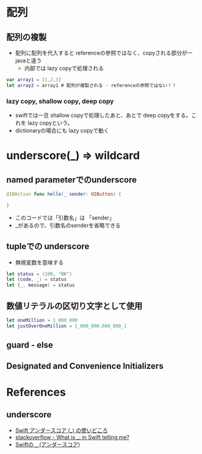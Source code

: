 
# 配列

## 配列の複製

+ 配列に配列を代入すると referenceの参照ではなく、copyされる部分が一javaと違う
  + 内部では lazy copyで処理される

```swift
var array1 = [1,2,3]
let array2 = array1 # 配列が複製される - referenceの参照ではない！！
```

### lazy copy, shallow copy, deep copy

+ swiftでは一旦 shallow copyで処理したあと、あとで deep copyをする。これを lazy copyという。
+ dictionaryの場合にも lazy copyで動く


# underscore(_) => wildcard


## named parameterでのunderscore

```swift
@IBAction func hello(_ sender: UIButton) {

}
```

* このコードでは「引数名」は 「sender」
* _があるので、引数名のsenderを省略できる

## tupleでの underscore

+ 無視変数を意味する

```swift
let status = (200, "OK")
let (code, _) = status
let (_, message) = status
```

## 数値リテラルの区切り文字として使用

```swift
let oneMillion = 1_000_000
let justOverOneMillion = 1_000_000.000_000_1
```


## guard - else

## Designated and Convenience Initializers



# References


## underscore

+ [Swift アンダースコア (_) の使いどころ](http://blog.skipbit.jp/2014/07/swift.html)
+ [stackoverflow - What is _: in Swift telling me?](http://stackoverflow.com/questions/30876068/what-is-in-swift-telling-me)
+ [Swiftの `_` (アンダースコア)](http://qiita.com/mono0926/items/2eb40d58275d20e89ac8)